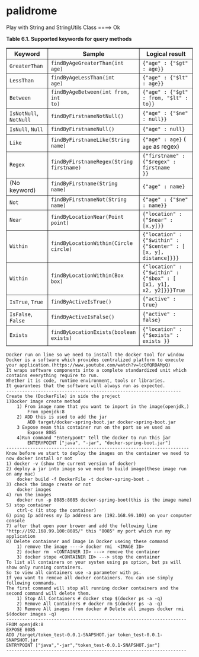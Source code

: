 # palidrome
Play with String and StringUtils Class  ====> Ok
<div class="table"><a name="d0e3811"></a><p class="title"><b>Table&nbsp;6.1.&nbsp;Supported keywords for query methods</b></p><div class="table-contents"><table summary="Supported keywords for query methods" style="border-collapse: collapse;border-top: 0.5pt solid ; border-bottom: 0.5pt solid ; border-left: 0.5pt solid ; border-right: 0.5pt solid ; "><colgroup><col><col><col></colgroup><thead><tr><th style="border-right: 0.5pt solid ; border-bottom: 0.5pt solid ; ">Keyword</th><th style="border-right: 0.5pt solid ; border-bottom: 0.5pt solid ; ">Sample</th><th style="border-bottom: 0.5pt solid ; ">Logical result</th></tr></thead><tbody><tr><td style="border-right: 0.5pt solid ; border-bottom: 0.5pt solid ; "><code class="literal">GreaterThan</code></td><td style="border-right: 0.5pt solid ; border-bottom: 0.5pt solid ; "><code class="methodname">findByAgeGreaterThan(int
age)</code></td><td style="border-bottom: 0.5pt solid ; "><code class="code">{"age" : {"$gt" : age}}</code></td></tr><tr><td style="border-right: 0.5pt solid ; border-bottom: 0.5pt solid ; "><code class="literal">LessThan</code></td><td style="border-right: 0.5pt solid ; border-bottom: 0.5pt solid ; "><code class="methodname">findByAgeLessThan(int
age)</code></td><td style="border-bottom: 0.5pt solid ; "><code class="code">{"age" : {"$lt" : age}}</code></td></tr><tr><td style="border-right: 0.5pt solid ; border-bottom: 0.5pt solid ; "><code class="literal">Between</code></td><td style="border-right: 0.5pt solid ; border-bottom: 0.5pt solid ; "><code class="methodname">findByAgeBetween(int from, int
to)</code></td><td style="border-bottom: 0.5pt solid ; "><code class="code">{"age" : {"$gt" : from, "$lt" : to}}</code></td></tr><tr><td style="border-right: 0.5pt solid ; border-bottom: 0.5pt solid ; "><code class="literal">IsNotNull</code>,
<code class="literal">NotNull</code></td><td style="border-right: 0.5pt solid ; border-bottom: 0.5pt solid ; "><code class="methodname">findByFirstnameNotNull()</code></td><td style="border-bottom: 0.5pt solid ; "><code class="code">{"age" : {"$ne" : null}}</code></td></tr><tr><td style="border-right: 0.5pt solid ; border-bottom: 0.5pt solid ; "><code class="literal">IsNull</code>,
<code class="literal">Null</code></td><td style="border-right: 0.5pt solid ; border-bottom: 0.5pt solid ; "><code class="methodname">findByFirstnameNull()</code></td><td style="border-bottom: 0.5pt solid ; "><code class="code">{"age" : null}</code></td></tr><tr><td style="border-right: 0.5pt solid ; border-bottom: 0.5pt solid ; "><code class="literal">Like</code></td><td style="border-right: 0.5pt solid ; border-bottom: 0.5pt solid ; "><code class="methodname">findByFirstnameLike(String
name)</code></td><td style="border-bottom: 0.5pt solid ; "><code class="code">{"age" : age}</code> ( <code class="varname">age</code> as
regex)</td></tr><tr><td style="border-right: 0.5pt solid ; border-bottom: 0.5pt solid ; "><code class="literal">Regex</code></td><td style="border-right: 0.5pt solid ; border-bottom: 0.5pt solid ; "><code class="methodname">findByFirstnameRegex(String
firstname)</code></td><td style="border-bottom: 0.5pt solid ; "><code class="code">{"firstname" : {"$regex" : firstname
}}</code></td></tr><tr><td style="border-right: 0.5pt solid ; border-bottom: 0.5pt solid ; ">(No keyword)</td><td style="border-right: 0.5pt solid ; border-bottom: 0.5pt solid ; "><code class="methodname">findByFirstname(String
name)</code></td><td style="border-bottom: 0.5pt solid ; "><code class="code">{"age" : name}</code></td></tr><tr><td style="border-right: 0.5pt solid ; border-bottom: 0.5pt solid ; "><code class="literal">Not</code></td><td style="border-right: 0.5pt solid ; border-bottom: 0.5pt solid ; "><code class="methodname">findByFirstnameNot(String
name)</code></td><td style="border-bottom: 0.5pt solid ; "><code class="code">{"age" : {"$ne" : name}}</code></td></tr><tr><td style="border-right: 0.5pt solid ; border-bottom: 0.5pt solid ; "><code class="literal">Near</code></td><td style="border-right: 0.5pt solid ; border-bottom: 0.5pt solid ; "><code class="methodname">findByLocationNear(Point
point)</code></td><td style="border-bottom: 0.5pt solid ; "><code class="code">{"location" : {"$near" : [x,y]}}</code></td></tr><tr><td style="border-right: 0.5pt solid ; border-bottom: 0.5pt solid ; "><code class="literal">Within</code></td><td style="border-right: 0.5pt solid ; border-bottom: 0.5pt solid ; "><code class="methodname">findByLocationWithin(Circle
circle)</code></td><td style="border-bottom: 0.5pt solid ; "><code class="code">{"location" : {"$within" : {"$center" : [ [x, y],
distance]}}}</code></td></tr><tr><td style="border-right: 0.5pt solid ; border-bottom: 0.5pt solid ; "><code class="literal">Within</code></td><td style="border-right: 0.5pt solid ; border-bottom: 0.5pt solid ; "><code class="methodname">findByLocationWithin(Box
box)</code></td><td style="border-bottom: 0.5pt solid ; "><code class="code">{"location" : {"$within" : {"$box" : [ [x1, y1],
x2, y2]}}}True</code></td></tr><tr><td style="border-right: 0.5pt solid ; border-bottom: 0.5pt solid ; "><code class="literal">IsTrue</code>,
<code class="literal">True</code></td><td style="border-right: 0.5pt solid ; border-bottom: 0.5pt solid ; "><code class="code">findByActiveIsTrue()</code></td><td style="border-bottom: 0.5pt solid ; "><code class="code">{"active" : true}</code></td></tr><tr><td style="border-right: 0.5pt solid ; border-bottom: 0.5pt solid ; "><code class="literal">IsFalse</code>,
<code class="literal">False</code></td><td style="border-right: 0.5pt solid ; border-bottom: 0.5pt solid ; "><code class="code">findByActiveIsFalse()</code></td><td style="border-bottom: 0.5pt solid ; "><code class="code">{"active" : false}</code></td></tr><tr><td style="border-right: 0.5pt solid ; "><code class="literal">Exists</code></td><td style="border-right: 0.5pt solid ; "><code class="methodname">findByLocationExists(boolean
exists)</code></td><td style=""><code class="code">{"location" : {"$exists" : exists }}</code></td></tr></tbody></table></div></div>


```
Docker run on line so we need to install the docker tool for window
Docker is a software which provides centralized platform to execute your application.(https://www.youtube.com/watch?v=lcQfQRDAMpQ)
It wraps software components into a complete standardized unit which contains everything require to run.
Whether it is code, runtime environment, tools or libraries.
It guarantees that the software will always run as expected.
------------------------------------------------------------------
Create the (DockerFile) in side the project
1)Docker image create method
	1) From image name that you want to import in the image(openjdk,)
		From openjdk:8
	2) ADD this is used to add the jar
		ADD target/docker-spring-boot.jar docker-spring-boot.jar
	3 Expose mean this container run on the port so we used as
		Expose 8085
	4)Run command "Enterypont" tell the docker to run this jar
		ENTERYPOINT ["java", "-jar", "docker-spring-boot.jar"]
---------------------------------------------------------------------
Know before we start to deploy the images on the container we need to now docker install or not
1) docker -v (show the current version of docker)
2) deploy a jar into image so we need to build image(these image run on any mac)
	docker build -f DockerFile -t docker-spring-boot .
3) check the image create or not 
	docker images
4) run the images
	docker run -p 8085:8085 docker-spring-boot(this is the image name)
5) stop container
	ctrl-c (it stop the container)
6) ping Ip address my Ip address are (192.168.99.100) on your computer console
7) after that open your brower and add the following line "http://192.168.99.100:8085/" this "8085" my port which run my application
8) Delete containner and Image in Docker useing these command
	1) remove the image ----> docker rmi  <IMAGE ID>
	2) docker rm  <CONTAINER ID> ---> remove the container
	3) docker stope <CONTAINER ID> ---> stop the container 
To list all containers on your system using ps option, but ps will show only running containers.
So to view all containers use -a parameter with ps.
If you want to remove all docker containers. You can use simply following commands.
The first command will stop all running docker containers and the second command will delete them.
	1) Stop All Containers # docker stop $(docker ps -a -q)
	2) Remove All Containers # docker rm $(docker ps -a -q)
	3) Remove All images from docker # Delete all images docker rmi $(docker images -q)
--------------------------------------------------------------------
FROM openjdk:8
EXPOSE 8085
ADD /target/token_test-0.0.1-SNAPSHOT.jar token_test-0.0.1-SNAPSHOT.jar
ENTRYPOINT ["java","-jar","token_test-0.0.1-SNAPSHOT.jar"]
--------------------------------------------------------------------
```
